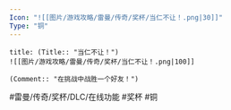 ```yaml
---
Icon: "![[图片/游戏攻略/雷曼/传奇/奖杯/当仁不让！.png|30]]"
Type: "铜"
---
```

```ad-common-bronze-trophy
title: (Title:: "当仁不让！")
![[图片/游戏攻略/雷曼/传奇/奖杯/当仁不让！.png|100]]

(Comment:: "在挑战中战胜一个好友！")
```

#雷曼/传奇/奖杯/DLC/在线功能 #奖杯 #铜
